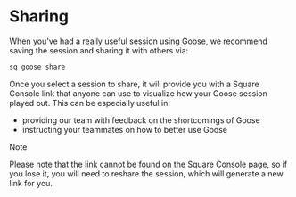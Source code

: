 # Sharing

When you've had a really useful session using Goose, we recommend saving the session and sharing it with others via:

```bash
sq goose share
```

Once you select a session to share, it will provide you with a Square Console link that anyone can use to visualize how your Goose session played out. This can be especially useful in:

- providing our team with feedback on the shortcomings of Goose
- instructing your teammates on how to better use Goose

> [!NOTE]
> Please note that the link cannot be found on the Square Console page, so if you lose it, you will need to reshare the session, which will generate a new link for you.
